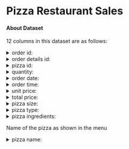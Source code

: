 # Pizza Restaurant Sales

#### About Dataset 
12 columns in this dataset are as follows:

<details><summary> order id: </summary>
<p>
Unique identifier for each order placed by a table
</p>
</details>

<details><summary> order details id: </summary>
<p>
Unique identifier for each pizza placed within each order (pizzas of the same type and size are kept in the same row, and the quantity increases)
</p>
</details>

<details><summary> pizza id: </summary>
<p>
Unique key identifier that ties the pizza ordered to its details, like size and price
</p>
</details>
 
<details><summary> quantity: </summary>
<p>
Quantity ordered for each pizza of the same type and size
</p>
</details>
 
<details><summary> order date: </summary>
<p>
Date the order was placed (entered into the system prior to cooking & serving)</p>
</details>

<details><summary> order time: </summary>
<p>
Time the order was placed (entered into the system prior to cooking & serving)
</p>
</details>

<details><summary> unit price: </summary>
<p>
Price of the pizza in USD
</p>
</details>


<details><summary> total price: </summary>
<p>
unit_price * quantity</p>
</details>

<details><summary> pizza size: </summary>
<p>
Size of the pizza (Small, Medium, Large, X Large, or XX Large)
</p>
</details>

<details><summary> pizza type: </summary>
<p>
Unique key identifier that ties the pizza ordered to its details, like size and price
</p>
</details>

<details><summary> pizza ingredients:  </summary>
<p>
ingredients used in the pizza as shown in the menu (they all include Mozzarella Cheese, even if not specified; and they all include Tomato Sauce, unless another sauce is specified)
</p>
</details>

Name of the pizza as shown in the menu
<details><summary> pizza name: </summary>
<p>
Name of the pizza as shown in the menu
</p>
</details>
